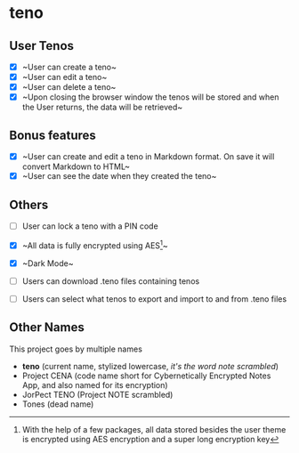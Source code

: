 # teno

## User Tenos

-   [x] ~User can create a teno~
-   [x] ~User can edit a teno~
-   [x] ~User can delete a teno~
-   [x] ~Upon closing the browser window the tenos will be stored and when the User returns, the data will be retrieved~

## Bonus features

-   [x] ~User can create and edit a teno in Markdown format. On save it will convert Markdown to HTML~
-   [x] ~User can see the date when they created the teno~

## Others
-   [ ] User can lock a teno with a PIN code
-   [x] ~All data is fully encrypted using AES[^1]~
-   [x] ~Dark Mode~
-   [ ] Users can download .teno files containing tenos
-   [ ] Users can select what tenos to export and import to and from .teno files


## Other Names
This project goes by multiple names
- **teno** (current name, stylized lowercase, *it's the word note scrambled*)
- Project CENA (code name short for Cybernetically Encrypted Notes App, and also named for its encryption)
- JorPect TENO (Project NOTE scrambled)
- Tones (dead name)

[^1]: With the help of a few packages, all data stored besides the user theme is encrypted using AES encryption and a super long encryption key